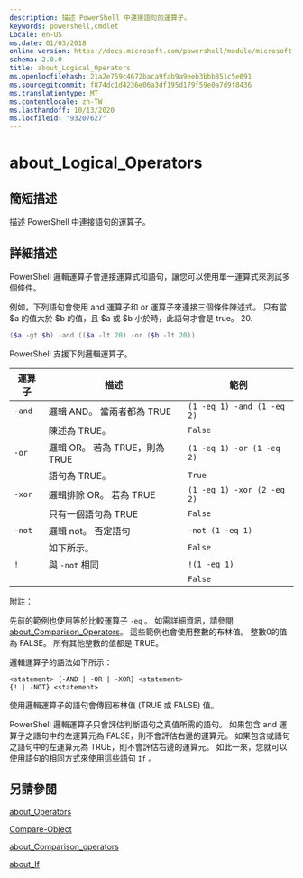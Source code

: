 ```yaml
---
description: 描述 PowerShell 中連接語句的運算子。
keywords: powershell,cmdlet
Locale: en-US
ms.date: 01/03/2018
online version: https://docs.microsoft.com/powershell/module/microsoft.powershell.core/about/about_logical_operators?view=powershell-5.1&WT.mc_id=ps-gethelp
schema: 2.0.0
title: about_Logical_Operators
ms.openlocfilehash: 21a2e759c4672baca9fab9a9eeb3bbb851c5e691
ms.sourcegitcommit: f874dc1d4236e06a3df195d179f59e0a7d9f8436
ms.translationtype: MT
ms.contentlocale: zh-TW
ms.lasthandoff: 10/13/2020
ms.locfileid: "93207627"
---
```

# <a name="about_logical_operators"></a>about_Logical_Operators

## <a name="short-description"></a>簡短描述

描述 PowerShell 中連接語句的運算子。

## <a name="long-description"></a>詳細描述

PowerShell 邏輯運算子會連接運算式和語句，讓您可以使用單一運算式來測試多個條件。

例如，下列語句會使用 and 運算子和 or 運算子來連接三個條件陳述式。 只有當 $a 的值大於 $b 的值，且 $a 或 $b 小於時，此語句才會是 true。
20.

```powershell
($a -gt $b) -and (($a -lt 20) -or ($b -lt 20))
```

PowerShell 支援下列邏輯運算子。

|運算子|描述                        |範例                   |
|--------|-----------------------------------|--------------------------|
|`-and`  |邏輯 AND。 當兩者都為 TRUE        |`(1 -eq 1) -and (1 -eq 2)`|
|        |陳述為 TRUE。               |`False`                   |
|`-or`   |邏輯 OR。 若為 TRUE，則為 TRUE       |`(1 -eq 1) -or (1 -eq 2)` |
|        |語句為 TRUE。                 |`True`                    |
|`-xor`  |邏輯排除 OR。 若為 TRUE    |`(1 -eq 1) -xor (2 -eq 2)`|
|        |只有一個語句為 TRUE         |`False`                   |
|`-not`  |邏輯 not。 否定語句 |`-not (1 -eq 1)`          |
|        |如下所示。                      |`False`                   |
|`!`     |與 `-not` 相同                     |`!(1 -eq 1)`              |
|        |                                   |`False`                   |

 附註：

先前的範例也使用等於比較運算子 `-eq` 。 如需詳細資訊，請參閱 [about_Comparison_Operators](about_Comparison_Operators.md)。 這些範例也會使用整數的布林值。 整數0的值為 FALSE。 所有其他整數的值都是 TRUE。

邏輯運算子的語法如下所示：

```
<statement> {-AND | -OR | -XOR} <statement>
{! | -NOT} <statement>
```

使用邏輯運算子的語句會傳回布林值 (TRUE 或 FALSE) 值。

PowerShell 邏輯運算子只會評估判斷語句之真值所需的語句。 如果包含 and 運算子之語句中的左運算元為 FALSE，則不會評估右邊的運算元。
如果包含或語句之語句中的左運算元為 TRUE，則不會評估右邊的運算元。 如此一來，您就可以使用語句的相同方式來使用這些語句 `If` 。

## <a name="see-also"></a>另請參閱

[about_Operators](about_Operators.md)

[Compare-Object](xref:Microsoft.PowerShell.Utility.Compare-Object)

[about_Comparison_operators](about_Comparison_Operators.md)

[about_If](about_If.md)
